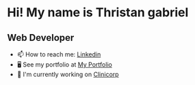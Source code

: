 <h1> Hi! My name is Thristan gabriel </h1>

<h2> Web Developer </h2>

- 📫 How to reach me: <a href="https://www.linkedin.com/in/thristan-gabriel/" target="blank">Linkedin</a>
- 🖥️  See my portfolio at <a href="https://thristan-9.github.io/My-portfolio/" target="_blank">My Portfolio</a>
- 🚀  I'm currently working on <a href="https://www.clinicorp.com/" target="_blank">Clinicorp</a>
